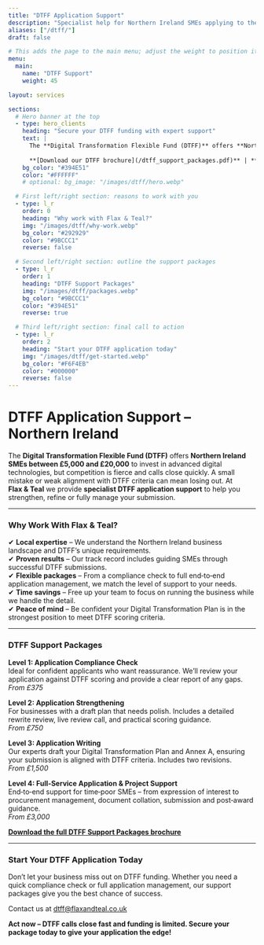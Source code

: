 ```yaml
---
title: "DTFF Application Support"
description: "Specialist help for Northern Ireland SMEs applying to the Digital Transformation Flexible Fund (DTFF)"
aliases: ["/dtff/"]
draft: false

# This adds the page to the main menu; adjust the weight to position it.
menu:
  main:
    name: "DTFF Support"
    weight: 45

layout: services

sections:
  # Hero banner at the top
  - type: hero_clients
    heading: "Secure your DTFF funding with expert support"
    text: |
      The **Digital Transformation Flexible Fund (DTFF)** offers **Northern Ireland SMEs between £5,000 and £20,000** to invest in AI, data and process automation. Funding calls close quickly and the competition is intense.  We help you strengthen, refine or fully manage your submission.
      
      **[Download our DTFF brochure](/dtff_support_packages.pdf)** | **[Book a call](mailto:dtff@flaxandteal.co.uk)**
    bg_color: "#394E51"
    color: "#FFFFFF"
    # optional: bg_image: "/images/dtff/hero.webp"

  # First left/right section: reasons to work with you
  - type: l_r
    order: 0
    heading: "Why work with Flax & Teal?"
    img: "/images/dtff/why-work.webp"
    bg_color: "#292929"
    color: "#9BCCC1"
    reverse: false

  # Second left/right section: outline the support packages
  - type: l_r
    order: 1
    heading: "DTFF Support Packages"
    img: "/images/dtff/packages.webp"
    bg_color: "#9BCCC1"
    color: "#394E51"
    reverse: true

  # Third left/right section: final call to action
  - type: l_r
    order: 2
    heading: "Start your DTFF application today"
    img: "/images/dtff/get-started.webp"
    bg_color: "#F6F4EB"
    color: "#000000"
    reverse: false
---
```


# DTFF Application Support – Northern Ireland

The **Digital Transformation Flexible Fund (DTFF)** offers **Northern Ireland SMEs between £5,000 and £20,000** to invest in advanced digital technologies, but competition is fierce and calls close quickly.  A small mistake or weak alignment with DTFF criteria can mean losing out.  At **Flax & Teal** we provide **specialist DTFF application support** to help you strengthen, refine or fully manage your submission.

<hr>

### Why Work With Flax & Teal?

✔ **Local expertise** – We understand the Northern Ireland business landscape and DTFF’s unique requirements.  
✔ **Proven results** – Our track record includes guiding SMEs through successful DTFF submissions.  
✔ **Flexible packages** – From a compliance check to full end‑to‑end application management, we match the level of support to your needs.  
✔ **Time savings** – Free up your team to focus on running the business while we handle the detail.  
✔ **Peace of mind** – Be confident your Digital Transformation Plan is in the strongest position to meet DTFF scoring criteria.  

<hr>

### DTFF Support Packages

**Level 1: Application Compliance Check**  
Ideal for confident applicants who want reassurance. We’ll review your application against DTFF scoring and provide a clear report of any gaps.  
*From £375*

**Level 2: Application Strengthening**  
For businesses with a draft plan that needs polish. Includes a detailed rewrite review, live review call, and practical scoring guidance.  
*From £750*

**Level 3: Application Writing**  
Our experts draft your Digital Transformation Plan and Annex A, ensuring your submission is aligned with DTFF criteria. Includes two revisions.  
*From £1,500*

**Level 4: Full‑Service Application & Project Support**  
End‑to‑end support for time‑poor SMEs – from expression of interest to procurement management, document collation, submission and post‑award guidance.  
*From £3,000*

**[Download the full DTFF Support Packages brochure](https://flaxandteal.co.uk/dtff_support_packages.pdf)**

<hr>

### Start Your DTFF Application Today

Don’t let your business miss out on DTFF funding. Whether you need a quick compliance check or full application management, our support packages give you the best chance of success.  

Contact us at [dtff@flaxandteal.co.uk](mailto:dtff@flaxandteal.co.uk)

**Act now – DTFF calls close fast and funding is limited.  Secure your package today to give your application the edge!**
